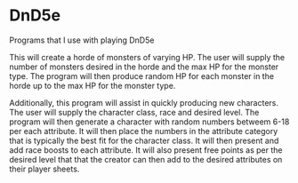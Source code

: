 # DnD5e
Programs that I use with playing DnD5e

This will create a horde of monsters of varying HP. The user will supply the number of monsters desired in the horde
and the max HP for the monster type.  The program will then produce random HP for each monster in the horde up to the 
max HP for the monster type.

Additionally, this program will assist in quickly producing new characters.  The user will supply the character class,
race and desired level.  The program will then generate a character with random numbers betweem 6-18 per each attribute.
It will then place the numbers in the attribute category that is typically the best fit for the character  class.  It 
will then present and add race boosts to each attribute.  It will also present free points as per the desired level that
that the creator can then add to the desired attributes on their player sheets.
